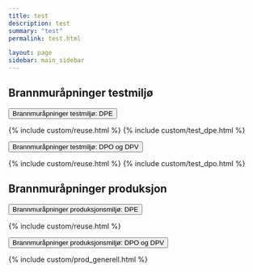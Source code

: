 ```yaml
---
title: test
description: test
summary: "test"
permalink: test.html

layout: page
sidebar: main_sidebar
---
```


## Brannmuråpninger testmiljø

<button data-toggle="collapse" data-target="#demo">Brannmuråpninger testmiljø: DPE</button>
<div id="demo" class="collapse">
  {% include custom/reuse.html %} 
  {% include custom/test_dpe.html %}
</div>

<button data-toggle="collapse" data-target="#demo2">Brannmuråpninger testmiljø: DPO og DPV</button>
<div id="demo2" class="collapse">
  {% include custom/reuse.html %} 
  {% include custom/test_dpo.html %}
</div>

## Brannmuråpninger produksjon

<button data-toggle="collapse" data-target="#demo4">Brannmuråpninger produksjonsmiljø: DPE</button>
<div id="demo4" class="collapse">
  {% include custom/reuse.html %}
</div>

<button data-toggle="collapse" data-target="#demo5">Brannmuråpninger produksjonsmiljø: DPO og DPV</button>
<div id="demo5" class="collapse">
  {% include custom/prod_generell.html %}
</div>

